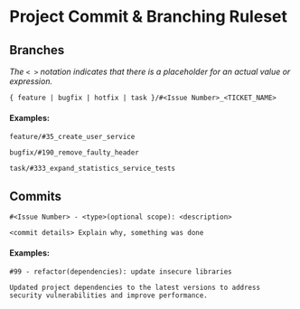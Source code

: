 # Project Commit & Branching Ruleset

## Branches

*The `< >` notation indicates that there is a placeholder for an actual value or expression.*

` { feature | bugfix | hotfix | task }/#<Issue Number>_<TICKET_NAME> `

#### Examples:

`feature/#35_create_user_service`

`bugfix/#190_remove_faulty_header`

`task/#333_expand_statistics_service_tests`

## Commits

```
#<Issue Number> - <type>(optional scope): <description>

<commit details> Explain why, something was done
 ```

#### Examples:

```
#99 - refactor(dependencies): update insecure libraries

Updated project dependencies to the latest versions to address security vulnerabilities and improve performance.
```